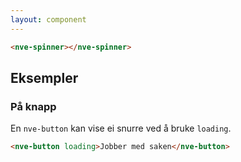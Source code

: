 ```yaml
---
layout: component
---
```


<CodeExamplePreview>

```html
<nve-spinner></nve-spinner>
```

</CodeExamplePreview>

## Eksempler

### På knapp

En `nve-button` kan vise ei snurre ved å bruke `loading`.

<CodeExamplePreview>

```html
<nve-button loading>Jobber med saken</nve-button>
```

</CodeExamplePreview>
